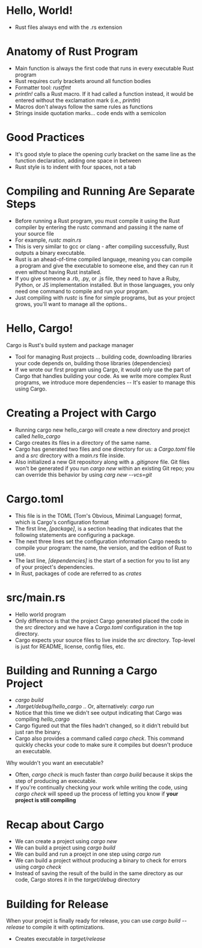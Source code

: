 # Hello, World!
- Rust files always end with the .rs extension
# Anatomy of Rust Program
- Main function is always the first code that runs in every executable Rust program
- Rust requires curly brackets around all function bodies
- Formatter tool: *rustfmt*
- *println!* calls a Rust macro. If it had called a function instead, it would be entered without the exclamation mark (i.e., *println*)
- Macros don't always follow the same rules as functions
- Strings inside quotation marks... code ends with a semicolon


# Good Practices
- It's good style to place the opening curly bracket on the same line as the function declaration, adding one space in between
- Rust style is to indent with four spaces, not a tab


# Compiling and Running Are Separate Steps
- Before running a Rust program, you must compile it using the Rust compiler by entering the rustc command and passing it the name of your source file
- For example, *rustc main.rs*
- This is very similar to gcc or clang - after compiling successfully, Rust outputs a binary executable.
- Rust is an ahead-of-time compiled language, meaning you can compile a program and give the executable to someone else, and they can run it even without having Rust installed.
- If you give someone a .rb, .py, or .js file, they need to have a Ruby, Python, or JS implementation installed. But in those languages, you only need one command to compile and run your program.
- Just compiling with *rustc* is fine for simple programs, but as your project grows, you'll want to manage all the options..

# Hello, Cargo!
Cargo is Rust's build system and package manager 
- Tool for managing Rust projects ... building code, downloading libraries your code depends on, building those libraries (dependencies)
- If we wrote our first program using Cargo, it would only use the part of Cargo that handles building your code. As we write more complex Rust programs, we introduce more dependencies -- It's easier to manage this using Cargo. 

# Creating a Project with Cargo
- Running cargo new hello_cargo will create a new directory and proejct called *hello_cargo*
- Cargo creates its files in a directory of the same name.
- Cargo has generated two files and one directory for us: a *Cargo.toml* file and a *src* directory with a *main.rs* file inside. 
- Also initialized a new Git repository along with a *.gitignore* file. Git files won't be generated if you run *cargo new* within an existing Git repo; you can override this behavior by using *carg new --vcs=git*

# Cargo.toml
- This file is in the TOML (Tom's Obvious, Minimal Language) format, which is Cargo's configuration format
- The first line, *[package]*, is a section heading that indicates that the following statements are configuring a package. 
- The next three lines set the configuration information Cargo needs to compile your program: the name, the version, and the edition of Rust to use.
- The last line, *[dependencies]* is the start of a section for you to list any of your project's dependencies.
- In Rust, packages of code are referred to as *crates*

# src/main.rs
- Hello world program
- Only difference is that the project Cargo generated placed the code in the *src* directory and we have a *Cargo.toml* configuration in the top directory. 
- Cargo expects your source files to live inside the *src* directory. Top-level is just for README, license, config files, etc.

# Building and Running a Cargo Project
- *cargo build*
- *./target/debug/hello_cargo* .. Or, alternatively: *cargo run*
- Notice that this time we didn't see output indicating that Cargo was compiling *hello_cargo*
- Cargo figured out that the files hadn't changed, so it didn't rebuild but just ran the binary.
- Cargo also provides a command called *cargo check*. This command quickly checks your code to make sure it compiles but doesn't produce an executable.

Why wouldn't you want an executable?
- Often, *cargo check* is much faster than *cargo build* because it skips the step of producing an executable. 
- If you're continually checking your work while writing the code, using *cargo check* will speed up the process of letting you know if **your project is still compiling**

# Recap about Cargo
- We can create a project using *cargo new*
- We can build a project using *cargo build*
- We can build and run a proejct in one step using *cargo run*
- We can build a project without producing a binary to check for errors using *cargo check*
- Instead of saving the result of the build in the same directory as our code, Cargo stores it in the *target/debug* directory 

# Building for Release
When your proejct is finally ready for release, you can use *cargo build --release* to compile it with optimizations. 
- Creates executable in *target/release*

